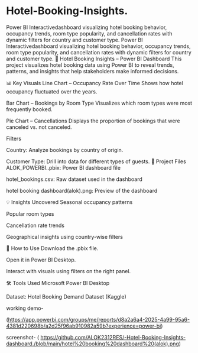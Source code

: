 # Hotel-Booking-Insights.
 Power BI Interactivedashboard visualizing hotel booking behavior, occupancy trends, room type popularity, and cancellation rates with dynamic filters for country and customer type.
Power BI Interactivedashboard visualizing hotel booking behavior, occupancy trends, room type popularity, and cancellation rates with dynamic filters for country and customer type.
🏨 Hotel Booking Insights – Power BI Dashboard
This project visualizes hotel booking data using Power BI to reveal trends, patterns, and insights that help stakeholders make informed decisions.

📊 Key Visuals
Line Chart – Occupancy Rate Over Time
Shows how hotel occupancy fluctuated over the years.

Bar Chart – Bookings by Room Type
Visualizes which room types were most frequently booked.

Pie Chart – Cancellations
Displays the proportion of bookings that were canceled vs. not canceled.

Filters

Country: Analyze bookings by country of origin.

Customer Type: Drill into data for different types of guests.
📁 Project Files
ALOK_POWERBI..pbix: Power BI dashboard file

hotel_bookings.csv: Raw dataset used in the dashboard

hotel booking dashboard(alok).png: Preview of the dashboard

💡 Insights Uncovered
Seasonal occupancy patterns

Popular room types

Cancellation rate trends

Geographical insights using country-wise filters

🚀 How to Use
Download the .pbix file.

Open it in Power BI Desktop.

Interact with visuals using filters on the right panel.

🛠️ Tools Used
Microsoft Power BI Desktop

Dataset: Hotel Booking Demand Dataset (Kaggle)

working demo-

(https://app.powerbi.com/groups/me/reports/d8a2a6a4-2025-4a99-95a6-4381d220698b/a2d25f96ab910982a59b?experience=power-bi)

screenshot-
( https://github.com/ALOK2312RES/-Hotel-Booking-Insights-dashboard./blob/main/hotel%20booking%20dashboard%20(alok).png)
